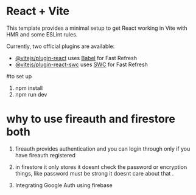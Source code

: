 # React + Vite

This template provides a minimal setup to get React working in Vite with HMR and some ESLint rules.

Currently, two official plugins are available:

- [@vitejs/plugin-react](https://github.com/vitejs/vite-plugin-react/blob/main/packages/plugin-react/README.md) uses [Babel](https://babeljs.io/) for Fast Refresh
- [@vitejs/plugin-react-swc](https://github.com/vitejs/vite-plugin-react-swc) uses [SWC](https://swc.rs/) for Fast Refresh

#to set up 
1. npm install 
2. npm run dev

# why to use fireauth and firestore both 
1. fireauth provides authentication and you can login through only if you have fireauth registered

2. in firestore it only stores it doesnt check the password or encryption things, like password must be strong it doesnt care about that .

3. Integrating Google Auth using firebase